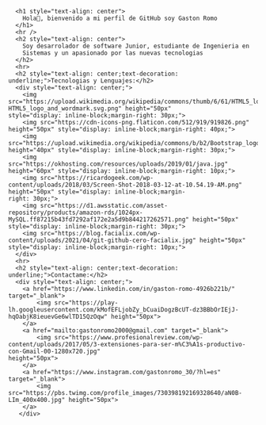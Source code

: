       <h1 style="text-align: center">
        Hola👋, bienvenido a mi perfil de GitHub soy Gaston Romo
      </h1>
      <hr />
      <h2 style="text-align: center">
        Soy desarrolador de software Junior, estudiante de Ingenieria en
        Sistemas y un apasionado por las nuevas tecnologias
      </h2>
      <hr>
      <h2 style="text-align: center;text-decoration: underline;">Tecnologias y Lenguajes:</h2>
      <div style="text-align: center;">
        <img src="https://upload.wikimedia.org/wikipedia/commons/thumb/6/61/HTML5_logo_and_wordmark.svg/640px-HTML5_logo_and_wordmark.svg.png" height="50px"                                    style="display: inline-block;margin-right: 30px;">
        <img src="https://cdn-icons-png.flaticon.com/512/919/919826.png" height="50px" style="display: inline-block;margin-right: 40px;">
        <img src="https://upload.wikimedia.org/wikipedia/commons/b/b2/Bootstrap_logo.svg" height="40px" style="display: inline-block;margin-right: 30px;">
        <img src="https://okhosting.com/resources/uploads/2019/01/java.jpg" height="60px" style="display: inline-block;margin-right: 10px;">
        <img src="https://ricardogeek.com/wp-content/uploads/2018/03/Screen-Shot-2018-03-12-at-10.54.19-AM.png" height="50px" style="display: inline-block;margin-                              right: 30px;">
        <img src="https://d1.awsstatic.com/asset-repository/products/amazon-rds/1024px-MySQL.ff87215b43fd7292af172e2a5d9b844217262571.png" height="50px"                                  style="display: inline-block;margin-right: 30px;">
        <img src="https://blog.facialix.com/wp-content/uploads/2021/04/git-github-cero-facialix.jpg" height="50px" style="display: inline-block;margin-right: 10px;">
      </div>
      <hr>
      <h2 style="text-align: center;text-decoration: underline;">Contactame:</h2>
      <div style="text-align: center;">
        <a href="https://www.linkedin.com/in/gaston-romo-4926b221b/" target="_blank">
            <img src="https://play-lh.googleusercontent.com/kMofEFLjobZy_bCuaiDogzBcUT-dz3BBbOrIEjJ-hqOabjK8ieuevGe6wlTD15QzOqw" height="50px">
        </a>
        <a href="mailto:gastonromo2000@gmail.com" target="_blank">
            <img src="https://www.profesionalreview.com/wp-content/uploads/2017/05/3-extensiones-para-ser-m%C3%A1s-productivo-con-Gmail-00-1280x720.jpg"                                  height="50px">
        </a>
        <a href="https://www.instagram.com/gastonromo_30/?hl=es" target="_blank">
            <img src="https://pbs.twimg.com/profile_images/730398192169328640/aN0B-LIm_400x400.jpg" height="50px">
        </a>
       </div>

